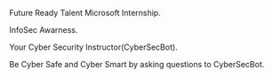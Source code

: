 Future Ready Talent Microsoft Internship.

InfoSec Awarness.

Your Cyber Security Instructor(CyberSecBot).

Be Cyber Safe and Cyber Smart by asking questions to CyberSecBot.
